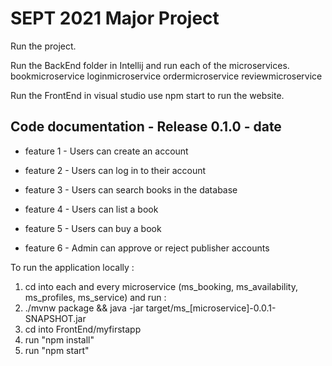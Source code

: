 # SEPT 2021 Major Project


Run the project.

Run the BackEnd folder in Intellij and run each of the microservices.
    bookmicroservice
    loginmicroservice
    ordermicroservice
    reviewmicroservice

Run the FrontEnd in visual studio use npm start to run the website.

	
## Code documentation - Release 0.1.0 - date
* feature 1 - Users can create an account
* feature 2 - Users can log in to their account
* feature 3 - Users can search books in the database

* feature 4 - Users can list a book
* feature 5 - Users can buy a book
* feature 6 - Admin can approve or reject publisher accounts
  

To run the application locally : 
1) cd into each and every microservice (ms_booking, ms_availability, ms_profiles, ms_service) and run :
2) ./mvnw package && java -jar target/ms_[microservice]-0.0.1-SNAPSHOT.jar
3) cd into FrontEnd/myfirstapp
4) run "npm install"
5) run "npm start"




